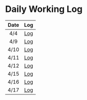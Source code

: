 # Daily Working Log
| Date | Log |
|:---:|:---:|
|4/4|[Log](https://github.com/three0-s/huchudle/blob/develop/logs/daily_working_logs/20240404.md)|
|4/9|[Log](https://github.com/three0-s/huchudle/blob/develop/logs/daily_working_logs/20240409.md)|
|4/10|[Log](https://github.com/three0-s/huchudle/blob/develop/logs/daily_working_logs/20240410.md)|
|4/11|[Log](https://github.com/three0-s/huchudle/blob/develop/logs/daily_working_logs/20240411.md)|
|4/12|[Log](https://github.com/three0-s/huchudle/blob/develop/logs/daily_working_logs/20240412.md)|
|4/15|[Log](https://github.com/three0-s/huchudle/blob/develop/logs/daily_working_logs/20240415.md)|
|4/16|[Log](https://github.com/three0-s/huchudle/blob/develop/logs/daily_working_logs/20240416.md)|
|4/17|[Log](https://github.com/three0-s/huchudle/blob/develop/logs/daily_working_logs/20240417.md)|

